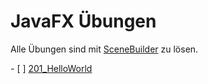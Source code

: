 # JavaFX Übungen

Alle Übungen sind mit [SceneBuilder](https://gluonhq.com) zu lösen.

- [ ] [201_HelloWorld](201_HelloWorld/README.md)

